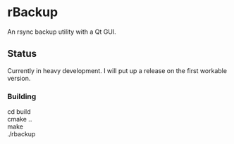 # rBackup
An rsync backup utility with a Qt GUI.

## Status

Currently in heavy development. I will put up a release on the first workable version.

### Building

cd build  
cmake ..  
make  
./rbackup  
